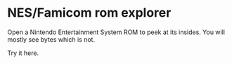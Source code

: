 # NES/Famicom rom explorer

Open a Nintendo Entertainment System ROM to peek at its insides. You will mostly see bytes which is not.

Try it here.